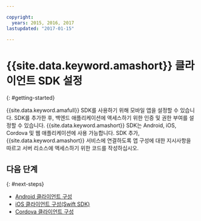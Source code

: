 ```yaml
---

copyright:
  years: 2015, 2016, 2017
lastupdated: "2017-01-15"

---
```


# {{site.data.keyword.amashort}} 클라이언트 SDK 설정
{: #getting-started}

{{site.data.keyword.amafull}} SDK를 사용하기 위해 모바일 앱을 설정할 수 있습니다. SDK를 추가한 후, 백엔드 애플리케이션에 액세스하기 위한 인증 및 권한 부여를 설정할 수 있습니다. {{site.data.keyword.amashort}} SDK는 Android, iOS, Cordova 및 웹 애플리케이션에 사용 가능합니다. SDK 추가, {{site.data.keyword.amashort}} 서비스에 연결하도록 앱 구성에 대한 지시사항을 따르고 서버 리소스에 액세스하기 위한 코드를 작성하십시오. 


## 다음 단계
{: #next-steps}

* [Android 클라이언트 구성](getting-started-android.html)
* [iOS 클라이언트 구성(Swift SDK)](getting-started-ios-swift-sdk.html)
* [Cordova 클라이언트 구성](getting-started-cordova.html)
